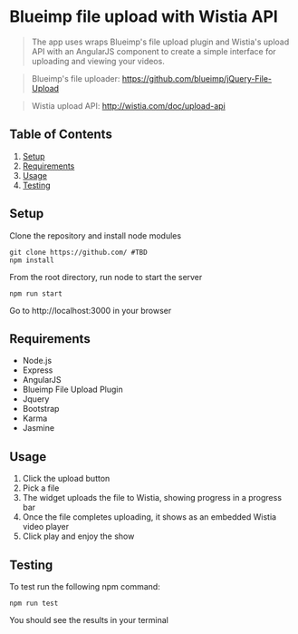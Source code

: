 # Blueimp file upload with Wistia API

> The app uses wraps Blueimp's file upload plugin and Wistia's upload API with an AngularJS component to create a simple interface for uploading and viewing your videos.

> Blueimp's file uploader: https://github.com/blueimp/jQuery-File-Upload

> Wistia upload API: http://wistia.com/doc/upload-api

## Table of Contents

1. [Setup](#Setup)
2. [Requirements](#requirements)
3. [Usage](#Usage)
4. [Testing](#Testing)

## Setup

Clone the repository and install node modules
```
git clone https://github.com/ #TBD
npm install
```
From the root directory, run node to start the server
```
npm run start
```
Go to http://localhost:3000 in your browser

## Requirements

- Node.js
- Express
- AngularJS
- Blueimp File Upload Plugin
- Jquery
- Bootstrap
- Karma
- Jasmine

## Usage

1. Click the upload button
2. Pick a file
3. The widget uploads the file to Wistia, showing progress in a progress bar
4. Once the file completes uploading, it shows as an embedded Wistia video player
5. Click play and enjoy the show

## Testing

To test run the following npm command:
```
npm run test
```
You should see the results in your terminal